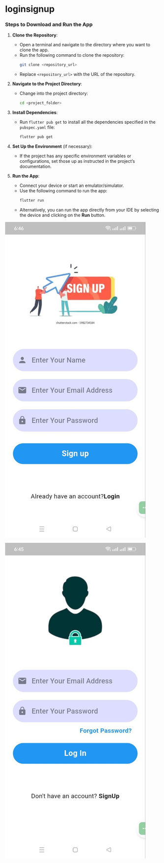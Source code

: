 # loginsignup

### Steps to Download and Run the App

1. **Clone the Repository**:
   - Open a terminal and navigate to the directory where you want to clone the app.
   - Run the following command to clone the repository:
     ```bash
     git clone <repository_url>
     ```
   - Replace `<repository_url>` with the URL of the repository.

2. **Navigate to the Project Directory**:
   - Change into the project directory:
     ```bash
     cd <project_folder>
     ```

3. **Install Dependencies**:
   - Run `flutter pub get` to install all the dependencies specified in the `pubspec.yaml` file:
     ```bash
     flutter pub get
     ```

4. **Set Up the Environment** (if necessary):
   - If the project has any specific environment variables or configurations, set those up as instructed in the project’s documentation.

5. **Run the App**:
   - Connect your device or start an emulator/simulator.
   - Use the following command to run the app:
     ```bash
     flutter run
     ```
   - Alternatively, you can run the app directly from your IDE by selecting the device and clicking on the **Run** button.




![Signup](/images/log.jpg)

![Login](/images/af.jpg)

